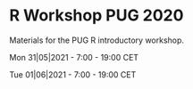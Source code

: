
# R Workshop PUG 2020

Materials for the PUG R introductory workshop.

Mon 31|05|2021  - 7:00 - 19:00 CET

Tue 01|06|2021  - 7:00 - 19:00 CET
